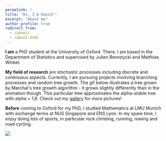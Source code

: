 ```yaml
---
permalink: /
title: "Hi, I'm David!"
excerpt: "About me"
author_profile: true
redirect_from: 
  - /about/
  - /about.html
---
```


**I am** a PhD student at the University of Oxford. There, I am based in the Department of Statistics and supervised by Julien Berestycki and Matthias Winkel. 

**My field of research** are stochastic processes including discrete and continuous aspects. Currently, I am pursuing projects involving branching processes and random tree growth. The gif below illustrates a tree grown by Marchal's tree growth algorithm - it grows slightly differently than in the animation though. This particular tree approximates the alpha-stable tree with alpha = 1,6. Check out my [gallery](/gallery) for more pictures!

**Before** coming to Oxford for my PhD, I studied Mathematics at LMU Munich with exchange terms at NUS Singapore and ENS Lyon. In my spare time, I enjoy doing lots of sports, in particular rock climbing, running, rowing and road cycling.

<img src="/files/marchal.gif" /> 